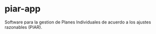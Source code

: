 # piar-app
Software para la gestion de Planes Individuales de acuerdo a los ajustes razonables (PIAR).
